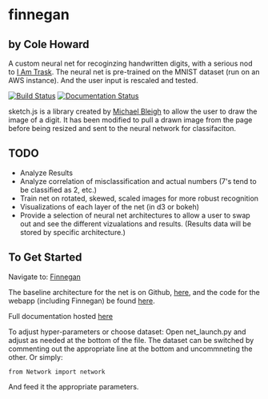 # finnegan
## by Cole Howard

A custom neural net for recoginzing handwritten digits, with a serious nod to [I Am Trask](http://iamtrask.github.io/2015/07/12/basic-python-network/).  The neural net is pre-trained on the MNIST dataset (run on an AWS instance).  And the user input is rescaled and tested.

[![Build Status](https://travis-ci.org/uglyboxer/capstone.svg?branch=master)](https://travis-ci.org/uglyboxer/capstone) [![Documentation Status](https://readthedocs.org/projects/capstone/badge/?version=latest)](http://capstone.readthedocs.org/en/latest/?badge=latest)


sketch.js is a library created by [Michael Bleigh](http://intridea.github.io/sketch.js/) to allow the user to draw the image of a digit.  It has been modified to pull a drawn image from the page before being resized and sent to the neural network for classifaciton.

## TODO

- Analyze Results
- Analyze correlation of misclassification and actual numbers (7's tend to be classified as 2, etc.)
- Train net on rotated, skewed, scaled images for more robust recognition
- Visualizations of each layer of the net (in d3 or bokeh)
- Provide a selection of neural net architectures to allow a user to swap out and see the different vizualations and results.  (Results data will be stored by specific architecture.)



## To Get Started

Navigate to: [Finnegan](https:uglyboxer.pythonanywhere.com)


The baseline architecture for the net is on Github, [here](http://uglyboxer.github.io/finnegan/), and the code for the webapp (including Finnegan) be found [here](https://github.com/uglyboxer/capstone).

Full documentation hosted [here](http://capstone.rtfd.org)

To adjust hyper-parameters or choose dataset:
Open net_launch.py and adjust as needed at the bottom of the file.  The dataset can be switched by commenting out the appropriate line at the bottom and uncommneting the other.  Or simply:

```
from Network import network
```

And feed it the appropriate parameters.
